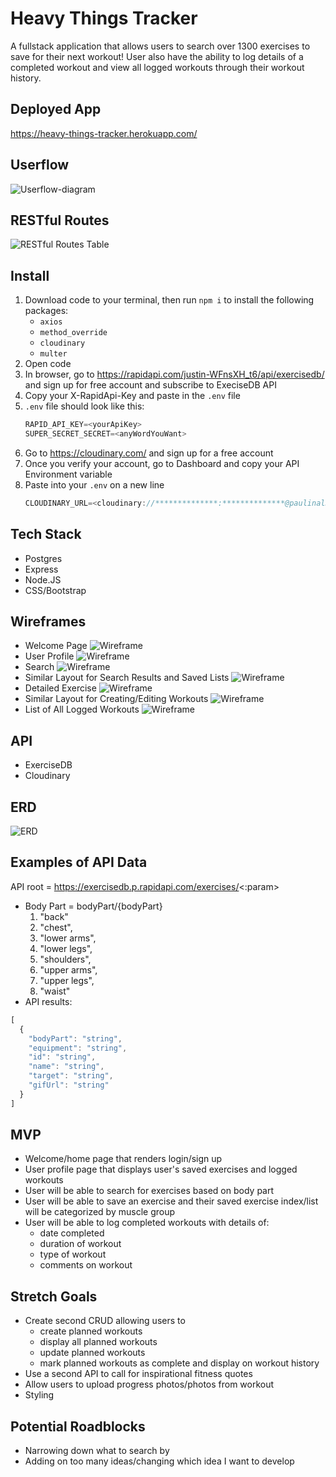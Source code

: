 # Heavy Things Tracker
A fullstack application that allows users to search over 1300 exercises to save for their next workout! User also have the ability to log details of a completed workout and view all logged workouts through their workout history.

## Deployed App
https://heavy-things-tracker.herokuapp.com/

## Userflow
![Userflow-diagram](./pitch-images/user-flowchart.png)
## RESTful Routes
![RESTful Routes Table](./pitch-images/RESTfulRoutes.png)

## Install
1. Download code to your terminal, then run `npm i` to install the following packages: 
     * `axios`
     * `method_override`
     * `cloudinary`
     * `multer`
2. Open code
3. In browser, go to https://rapidapi.com/justin-WFnsXH_t6/api/exercisedb/ and sign up for free account and subscribe to ExeciseDB API
4. Copy your X-RapidApi-Key and paste in the `.env` file
5. `.env` file should look like this:
     ```js
     RAPID_API_KEY=<yourApiKey>
     SUPER_SECRET_SECRET=<anyWordYouWant>
     ```
6. Go to https://cloudinary.com/ and sign up for a free account
7. Once you verify your account, go to Dashboard and copy your API Environment variable
8. Paste into your `.env` on a new line
     ```js
     CLOUDINARY_URL=<cloudinary://**************:**************@paulinal3>
     ```

## Tech Stack
* Postgres
* Express
* Node.JS
* CSS/Bootstrap

## Wireframes
* Welcome Page
![Wireframe](./pitch-images/welcome-page.png)
* User Profile
![Wireframe](./pitch-images/profile.png)
* Search
![Wireframe](./pitch-images/search.png)
* Similar Layout for Search Results and Saved Lists
![Wireframe](./pitch-images/search-saved-list.png)
* Detailed Exercise
![Wireframe](./pitch-images/detailed-exercise.png)
* Similar Layout for Creating/Editing Workouts
![Wireframe](./pitch-images/log-workout.png)
* List of All Logged Workouts
![Wireframe](./pitch-images/workout-list.png)

## API
* ExerciseDB
* Cloudinary

## ERD
![ERD](./pitch-images/erd.png)

## Examples of API Data
API root = https://exercisedb.p.rapidapi.com/exercises/<:param>
* Body Part = bodyPart/{bodyPart}
     1. "back"
     2. "chest",
     3. "lower arms",
     4. "lower legs",
     5. "shoulders",
     6. "upper arms",
     7. "upper legs",
     8. "waist"
* API results:
```js
[
  {
    "bodyPart": "string",
    "equipment": "string",
    "id": "string",
    "name": "string",
    "target": "string",
    "gifUrl": "string"
  }
]
```

## MVP
* Welcome/home page that renders login/sign up
* User profile page that displays user's saved exercises and logged workouts
* User will be able to search for exercises based on body part
* User will be able to save an exercise and their saved exercise index/list will be categorized by muscle group
* User will be able to log completed workouts with details of:
     * date completed
     * duration of workout
     * type of workout
     * comments on workout

## Stretch Goals
* Create second CRUD allowing users to
     * create planned workouts
     * display all planned workouts
     * update planned workouts
     * mark planned workouts as complete and display on workout history
* Use a second API to call for inspirational fitness quotes
* Allow users to upload progress photos/photos from workout
* Styling

## Potential Roadblocks
* Narrowing down what to search by
* Adding on too many ideas/changing which idea I want to develop